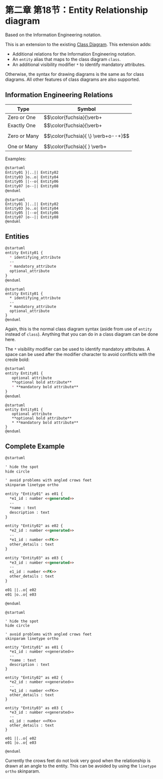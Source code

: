 # 第二章 第18节：Entity Relationship diagram

Based on the Information Engineering notation.  

This is an extension to the existing [Class Diagram](https://plantuml.com/zh/class-diagram). This extension adds:  

- Additional relations for the Information Engineering notation.
- An `entity` alias that maps to the class diagram `class`.
- An additional visibility modifier `*` to identify mandatory attributes.  

Otherwise, the syntax for drawing diagrams is the same as for class diagrams. All other features of class diagrams are also supported.

## Information Engineering Relations

| **Type**     | **Symbol** |
| ------------ | ---------- |
| Zero or One  | $$\color{fuchsia}{\verb+|o--+}$$     |
| Exactly One  | $$\color{fuchsia}{\verb+||--+}$$     |
| Zero or Many | $$\color{fuchsia}{ \} \verb+o--+}$$ |
| One or Many  | $$\color{fuchsia}{ \} \verb+|--+}$$ |

Examples:

```markdown
@startuml
Entity01 }|..|| Entity02
Entity03 }o..o| Entity04
Entity05 ||--o{ Entity06
Entity07 |o--|| Entity08
@enduml
```

```plantuml
@startuml
Entity01 }|..|| Entity02
Entity03 }o..o| Entity04
Entity05 ||--o{ Entity06
Entity07 |o--|| Entity08
@enduml
```

## Entities

```markdown
@startuml
entity Entity01 {
  * identifying_attribute
  --
  * mandatory_attribute
  optional_attribute
}
@enduml
```

```plantuml
@startuml
entity Entity01 {
  * identifying_attribute
  --
  * mandatory_attribute
  optional_attribute
}
@enduml
```

Again, this is the normal class diagram syntax (aside from use of `entity` instead of `class`). Anything that you can do in a class diagram can be done here.  

The `*` visibility modifier can be used to identify mandatory attributes. A space can be used after the modifier character to avoid conflicts with the creole bold:  

```markdown
@startuml
entity Entity01 {
   optional attribute
   **optional bold attribute**
   * **mandatory bold attribute**
}
@enduml
```

```plantuml
@startuml
entity Entity01 {
   optional attribute
   **optional bold attribute**
   * **mandatory bold attribute**
}
@enduml
```

## Complete Example

```markdown
@startuml

' hide the spot
hide circle

' avoid problems with angled crows feet
skinparam linetype ortho

entity "Entity01" as e01 {
  *e1_id : number <<generated>>
  --
  *name : text
  description : text
}

entity "Entity02" as e02 {
  *e2_id : number <<generated>>
  --
  *e1_id : number <<FK>>
  other_details : text
}

entity "Entity03" as e03 {
  *e3_id : number <<generated>>
  --
  e1_id : number <<FK>>
  other_details : text
}

e01 ||..o{ e02
e01 |o..o{ e03

@enduml
```

```plantuml
@startuml

' hide the spot
hide circle

' avoid problems with angled crows feet
skinparam linetype ortho

entity "Entity01" as e01 {
  *e1_id : number <<generated>>
  --
  *name : text
  description : text
}

entity "Entity02" as e02 {
  *e2_id : number <<generated>>
  --
  *e1_id : number <<FK>>
  other_details : text
}

entity "Entity03" as e03 {
  *e3_id : number <<generated>>
  --
  e1_id : number <<FK>>
  other_details : text
}

e01 ||..o{ e02
e01 |o..o{ e03

@enduml
```

Currently the crows feet do not look very good when the relationship is drawn at an angle to the entity. This can be avoided by using the `linetype ortho` skinparam.